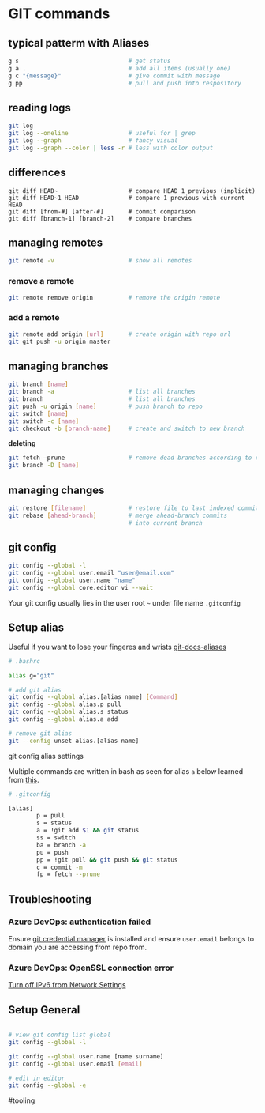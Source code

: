 # GIT commands

## typical patterm with Aliases

```bash
g s                               # get status
g a .                             # add all items (usually one)
g c "{message}"                   # give commit with message
g pp                              # pull and push into respository
```

## reading logs
```bash
git log
git log --oneline                 # useful for | grep
git log --graph                   # fancy visual
git log --graph --color | less -r # less with color output
```

## differences

```
git diff HEAD~                    # compare HEAD 1 previous (implicit)
git diff HEAD~1 HEAD              # compare 1 previous with current HEAD
git diff [from-#] [after-#]       # commit comparison
git diff [branch-1] [branch-2]    # compare branches
```

## managing remotes

```bash
git remote -v                     # show all remotes
```

### remove a remote
```bash
git remote remove origin          # remove the origin remote
```

### add a remote
```bash
git remote add origin [url]       # create origin with repo url
git git push -u origin master
```

## managing branches

```bash
git branch [name]
git branch -a                     # list all branches
git branch                        # list all branches
git push -u origin [name]         # push branch to repo
git switch [name]
git switch -c [name]
git checkout -b [branch-name]     # create and switch to new branch
```

__deleting__
```bash
git fetch —prune                  # remove dead branches according to remote
git branch -D [name]
```

## managing changes

```bash
git restore [filename]            # restore file to last indexed commit
git rebase [ahead-branch]         # merge ahead-branch commits
                                  # into current branch
```

## git config

```bash
git config --global -l
git config --global user.email "user@email.com"
git config --global user.name "name"
git config --global core.editor vi --wait
```

Your git config usually lies in the user root `~` under file name `.gitconfig` 


## Setup alias

Useful if you want to lose your fingeres and wrists
[git-docs-aliases](https://git-scm.com/book/en/v2/Git-Basics-Git-Aliases)

```bash
# .bashrc

alias g="git"

# add git alias
git config --global alias.[alias name] [Command]
git config --global alias.p pull
git config --global alias.s status
git config --global alias.a add

# remove git alias
git --config unset alias.[alias name]
```

git config alias settings

Multiple commands are written in bash as seen for alias `a` below learned from [this](https://stackoverflow.com/questions/7534184/git-alias-multiple-commands-and-parameters).

```bash
# .gitconfig

[alias]
        p = pull
        s = status
        a = !git add $1 && git status
        ss = switch
        ba = branch -a
        pu = push
        pp = !git pull && git push && git status
        c = commit -m
        fp = fetch --prune
 ```

## Troubleshooting

### Azure DevOps: authentication failed
Ensure [git credential manager](https://docs.microsoft.com/en-us/azure/devops/user-guide/code-with-git?view=azure-devops) is installed and ensure `user.email` belongs to domain you are accessing from repo from.

### Azure DevOps: OpenSSL connection error
[Turn off IPv6 from Network Settings](https://stackoverflow.com/questions/67230241/fatal-unable-to-access-https-dev-azure-com-xxx-openssl-ssl-connect-connec)

## Setup General

```bash

# view git config list global
git config --global -l

git config --global user.name [name surname]
git config --global user.email [email]

# edit in editor
git config --global -e
```

#tooling

